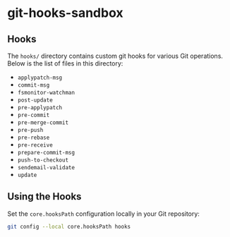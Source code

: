 # git-hooks-sandbox

## Hooks

The `hooks/` directory contains custom git hooks for various Git operations. Below is the list of files in this directory:

- `applypatch-msg`
- `commit-msg`
- `fsmonitor-watchman`
- `post-update`
- `pre-applypatch`
- `pre-commit`
- `pre-merge-commit`
- `pre-push`
- `pre-rebase`
- `pre-receive`
- `prepare-commit-msg`
- `push-to-checkout`
- `sendemail-validate`
- `update`

## Using the Hooks

Set the `core.hooksPath` configuration locally in your Git repository:

```bash
git config --local core.hooksPath hooks
